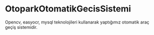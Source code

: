 # OtoparkOtomatikGecisSistemi
 Opencv, easyocr, mysql teknolojileri kullanarak yaptığımız otomatik araç geçiş sistemidir.
